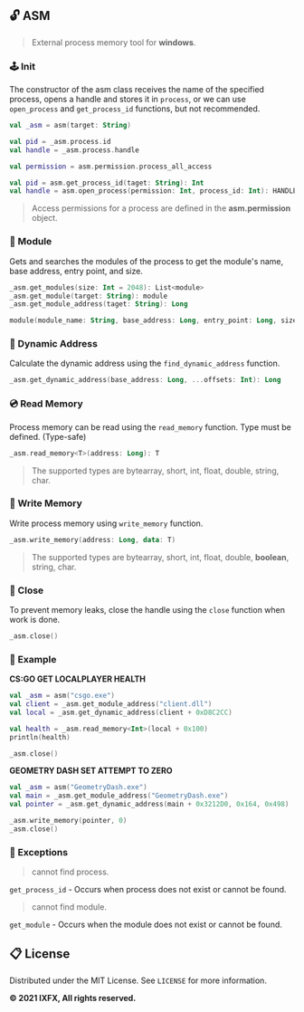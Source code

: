 ## 🔓 ASM
> External process memory tool for **windows**.

### 🕹 Init
The constructor of the asm class receives the name of the specified process, opens a handle and stores it in ```process```, or we can use ```open_process``` and ```get_process_id``` functions, but not recommended.
```kotlin
val _asm = asm(target: String)

val pid = _asm.process.id
val handle = _asm.process.handle
```
```kotlin
val permission = asm.permission.process_all_access

val pid = asm.get_process_id(taget: String): Int
val handle = asm.open_process(permission: Int, process_id: Int): HANDLE
```

> Access permissions for a process are defined in the **asm.permission** object.

### 📎 Module
Gets and searches the modules of the process to get the module's name, base address, entry point, and size.
```kotlin
_asm.get_modules(size: Int = 2048): List<module>
_asm.get_module(target: String): module
_asm.get_module_address(taget: String): Long

module(module_name: String, base_address: Long, entry_point: Long, size: Int)
```

### 🔬 Dynamic Address
Calculate the dynamic address using the ```find_dynamic_address``` function.
```kotlin
_asm.get_dynamic_address(base_address: Long, ...offsets: Int): Long
```
### 💿 Read Memory
Process memory can be read using the ```read_memory``` function. Type must be defined. (Type-safe)
```kotlin
_asm.read_memory<T>(address: Long): T
```

> The supported types are bytearray, short, int, float, double, string, char.

### 🔨 Write Memory
Write process memory using ```write_memory``` function.
```kotlin
_asm.write_memory(address: Long, data: T)
```
> The supported types are bytearray, short, int, float, double, **boolean**, string, char.

### 🔌 Close
To prevent memory leaks, close the handle using the ```close``` function when work is done.
```kotlin
_asm.close()
```

### 🧰 Example
**CS:GO GET LOCALPLAYER HEALTH**
```kotlin
val _asm = asm("csgo.exe")
val client = _asm.get_module_address("client.dll")
val local = _asm.get_dynamic_address(client + 0xD8C2CC)

val health = _asm.read_memory<Int>(local + 0x100)
println(health)

_asm.close()
```

**GEOMETRY DASH SET ATTEMPT TO ZERO**
```kotlin
val _asm = asm("GeometryDash.exe")
val main = _asm.get_module_address("GeometryDash.exe")
val pointer = _asm.get_dynamic_address(main + 0x3212D0, 0x164, 0x498)

_asm.write_memory(pointer, 0)
_asm.close()
```

### 📌 Exceptions
> cannot find process.

```get_process_id``` - Occurs when process does not exist or cannot be found.

> cannot find module.

```get_module``` - Occurs when the module does not exist or cannot be found.


## 📋 License
Distributed under the MIT License. See ```LICENSE``` for more information.

**© 2021 IXFX, All rights reserved.**
